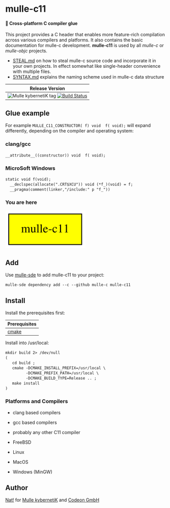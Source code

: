# mulle-c11

#### 🔀 Cross-platform C compiler glue

This project provides a C header that enables more feature-rich compilation
across various compilers and platforms. It also contains the basic
documentation for mulle-c development. **mulle-c11** is used by all
*mulle-c* or *mulle-objc* projects.

* [STEAL.md](dox/STEAL.md) on how to steal mulle-c source code and incorporate
it in your own projects. In effect somewhat like single-header convenience
with multiple files.
* [SYNTAX.md](dox/SYNTAX.md) explains the naming scheme used in mulle-c data structure


| Release Version
|-----------------------------------
| ![Mulle kybernetiK tag](https://img.shields.io/github/tag/mulle-c/mulle-c11.svg?branch=release) [![Build Status](https://github.com/mulle-c/mulle-c11/workflows/CI/badge.svg?branch=release)](https://github.com/mulle-c/mulle-c11/actions)


## Glue example

For example `MULLE_C11_CONSTRUCTOR( f) void  f( void);` will expand
differently, depending on the compiler and operating system:

### clang/gcc

```
__attribute__((constructor)) void  f( void);
```

### MicroSoft Windows

```
static void f(void);
  __declspec(allocate(".CRT$XCU")) void (*f_)(void) = f;
  __pragma(comment(linker,"/include:" p "f_"))
```


### You are here

![Overview](overview.dot.svg)



## Add

Use [mulle-sde](//github.com/mulle-sde) to add mulle-c11 to your project:

```
mulle-sde dependency add --c --github mulle-c mulle-c11
```


## Install

Install the prerequisites first:

| Prerequisites                                 |
|-----------------------------------------------|
| [cmake](cmake.org)                            |


Install into /usr/local:

```
mkdir build 2> /dev/null
(
   cd build ;
   cmake -DCMAKE_INSTALL_PREFIX=/usr/local \
         -DCMAKE_PREFIX_PATH=/usr/local \
         -DCMAKE_BUILD_TYPE=Release .. ;
   make install
)
```



### Platforms and Compilers

* clang based compilers
* gcc based compilers
* probably any other C11 compiler

* FreeBSD
* Linux
* MacOS
* Windows (MinGW)


## Author

[Nat!](//www.mulle-kybernetik.com/weblog) for
[Mulle kybernetiK](//www.mulle-kybernetik.com) and
[Codeon GmbH](//www.codeon.de)
